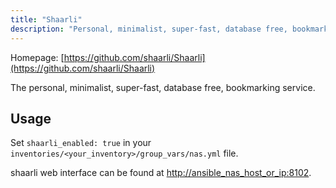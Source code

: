 ```yaml
---
title: "Shaarli"
description: "Personal, minimalist, super-fast, database free, bookmarking service"
---
```


Homepage: [https://github.com/shaarli/Shaarli](https://github.com/shaarli/Shaarli)

The personal, minimalist, super-fast, database free, bookmarking service.

## Usage

Set `shaarli_enabled: true` in your `inventories/<your_inventory>/group_vars/nas.yml` file.

shaarli web interface can be found at [http://ansible_nas_host_or_ip:8102](http://ansible_nas_host_or_ip:8102).
